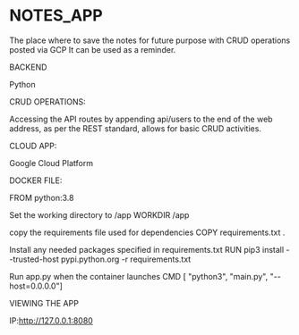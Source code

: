 # NOTES_APP
The place where  to save the notes for future purpose with CRUD operations posted via GCP
It can be used as a reminder.

BACKEND

Python


CRUD OPERATIONS:

Accessing the API routes by appending api/users to the end of the web address, as per the REST standard, allows for basic CRUD activities.

CLOUD APP:

Google Cloud Platform


DOCKER FILE:

FROM python:3.8
 
 Set the working directory to /app
WORKDIR /app

copy the requirements file used for dependencies
COPY requirements.txt .

Install any needed packages specified in requirements.txt
RUN pip3 install --trusted-host pypi.python.org -r requirements.txt

 Run app.py when the container launches
CMD [ "python3", "main.py", "--host=0.0.0.0"]

VIEWING THE APP

IP:http://127.0.0.1:8080
